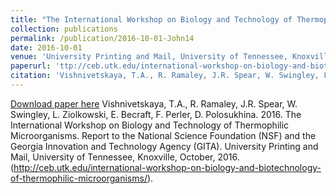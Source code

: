 ```yaml
---
title: "The International Workshop on Biology and Technology of Thermophilic Microorganisms"
collection: publications
permalink: /publication/2016-10-01-John14
date: 2016-10-01
venue: 'University Printing and Mail, University of Tennessee, Knoxville'
paperurl: 'ttp://ceb.utk.edu/international-workshop-on-biology-and-biotechnology-of-thermophilic-microorganisms/'
citation: 'Vishnivetskaya, T.A., R. Ramaley, J.R. Spear, W. Swingley, L. Ziolkowski, E. Becraft, F. Perler, D. Polosukhina.  2016.  The International Workshop on Biology and Technology of Thermophilic Microorganisms.  Report to the National Science Foundation (NSF) and the Georgia Innovation and Technology Agency (GITA).  University Printing and Mail, University of Tennessee, Knoxville, October, 2016. (http://ceb.utk.edu/international-workshop-on-biology-and-biotechnology-of-thermophilic-microorganisms/).'
---
```


<a href='ttp://ceb.utk.edu/international-workshop-on-biology-and-biotechnology-of-thermophilic-microorganisms/'>Download paper here</a>
Vishnivetskaya, T.A., R. Ramaley, J.R. Spear, W. Swingley, L. Ziolkowski, E. Becraft, F. Perler, D. Polosukhina.  2016.  The International Workshop on Biology and Technology of Thermophilic Microorganisms.  Report to the National Science Foundation (NSF) and the Georgia Innovation and Technology Agency (GITA).  University Printing and Mail, University of Tennessee, Knoxville, October, 2016. (http://ceb.utk.edu/international-workshop-on-biology-and-biotechnology-of-thermophilic-microorganisms/).